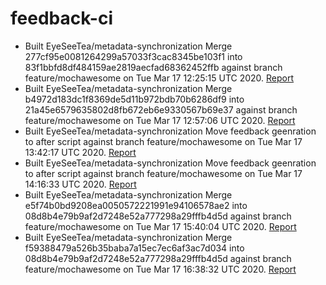 # feedback-ci
- Built EyeSeeTea/metadata-synchronization Merge 277cf95e0081264299a57033f3cac8345be103f1 into 83f1bbfd8df484159ae2819aecfad68362452ffb against branch feature/mochawesome on Tue Mar 17 12:25:15 UTC 2020. [Report](https://eyeseetea.github.io/feedback-ci/EyeSeeTea/metadata-synchronization/pr/452/435b11ebd04fa21844304b89e7a00f5746568e18)
- Built EyeSeeTea/metadata-synchronization Merge b4972d183dc1f8369de5d11b972bdb70b6286df9 into 21a45e6579635802d8fb672eb6e9330567b69e37 against branch feature/mochawesome on Tue Mar 17 12:57:06 UTC 2020. [Report](https://eyeseetea.github.io/feedback-ci/EyeSeeTea/metadata-synchronization/pr/452/b4b6b9243e228692b7feff553e995aa4d27d7d1f)
- Built EyeSeeTea/metadata-synchronization Move feedback geenration to after script against branch feature/mochawesome on Tue Mar 17 13:42:17 UTC 2020. [Report](https://eyeseetea.github.io/feedback-ci/EyeSeeTea/metadata-synchronization/branch/feature-mochawesome/b4972d183dc1f8369de5d11b972bdb70b6286df9)
- Built EyeSeeTea/metadata-synchronization Move feedback geenration to after script against branch feature/mochawesome on Tue Mar 17 14:16:33 UTC 2020. [Report](https://eyeseetea.github.io/feedback-ci/EyeSeeTea/metadata-synchronization/branch/feature-mochawesome/b4972d183dc1f8369de5d11b972bdb70b6286df9)
- Built EyeSeeTea/metadata-synchronization Merge e5f74b0bd9208ea0050572221991e94106578ae2 into 08d8b4e79b9af2d7248e52a777298a29fffb4d5d against branch feature/mochawesome on Tue Mar 17 15:40:04 UTC 2020. [Report](https://eyeseetea.github.io/feedback-ci/EyeSeeTea/metadata-synchronization/pr/452/50900052d7e46e8496540b0efeeecda8f7eaf436)
- Built EyeSeeTea/metadata-synchronization Merge f59388479a526b35baba7a15ec7ec6af3ac7d034 into 08d8b4e79b9af2d7248e52a777298a29fffb4d5d against branch feature/mochawesome on Tue Mar 17 16:38:32 UTC 2020. [Report](https://eyeseetea.github.io/feedback-ci/EyeSeeTea/metadata-synchronization/pr/452/9933dc83ac1da08d3e1d97c180550d733f05c8a4)
